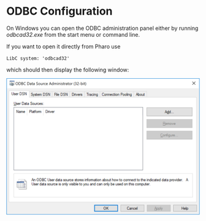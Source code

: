 # ODBC Configuration

On Windows you can open the ODBC administration panel either by running *odbcad32.exe* from the start menu or command line.

If you want to open it directly from Pharo use

```Smalltalk
LibC system: 'odbcad32'
```
which should then display the following window:

![ODBC Configuration Console](odbc_1.png)
